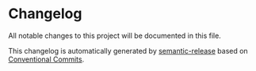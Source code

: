 # Changelog

All notable changes to this project will be documented in this file.

This changelog is automatically generated by [semantic-release](https://github.com/semantic-release/semantic-release) based on [Conventional Commits](https://www.conventionalcommits.org/).
